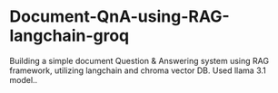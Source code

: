 # Document-QnA-using-RAG-langchain-groq
Building a simple document Question &amp; Answering system using RAG framework, utilizing langchain and chroma vector DB. Used llama 3.1 model..
